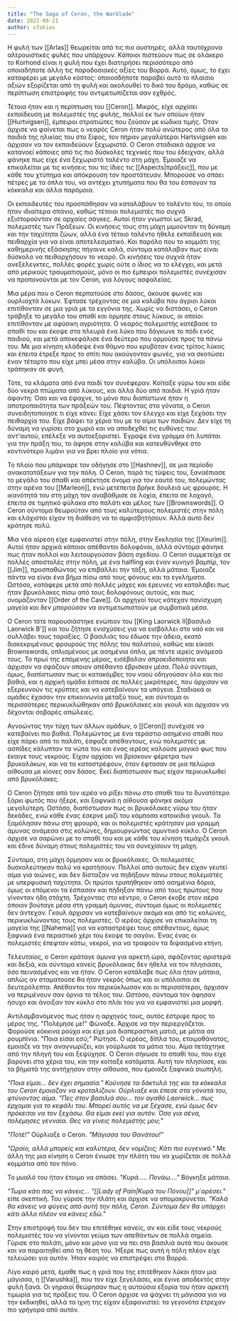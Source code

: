 ```yaml
---
title: "The Saga of Ceron, the Warblade"
date: 2022-08-21
author: sfakias
---
```


Η φυλή των [[Arlas]] θεωρείται από τις πιο αυστηρές, αλλά ταυτόχρονα αλτρουιστικές φυλές που υπάρχουν. Κάποιοι πιστεύουν πως σε ολάκερο το Korhond είναι η φυλή που έχει διατηρήσει περισσότερο από οποιαδήποτε άλλη τις παραδοσιακές αξίες του Βορρά. Αυτό, όμως, το έχει καταφέρει με μεγάλο κόστος: οποιοσδήποτε παραβεί αυτό το πλαίσιο αξιών εξορίζεται από τη φυλή και ακολουθεί το δικό του δρόμο, καθώς σε περίπτωση επιστροφής του αντιμετωπίζεται σαν εχθρός.

Τέτοια ήταν και η περίπτωση του [[Ceron]]. Μικρός, είχε αρχίσει εκπαίδευση με πολεμιστές της φυλής, πολλοί εκ των οποίων ήταν [[Hurtvigsen]], έμπειροι στρατιώτες που ζούσαν με κώδικα τιμής. Όταν άρχισε να φαίνεται πως ο νεαρός Ceron ήταν πολύ ανώτερος από όλα τα παιδιά της ηλικίας του στο ξίφος, τον πήραν μεγαλύτεροι Hartsvigsen και άρχισαν να τον εκπαιδεύουν ξεχωριστά. Ο Ceron σταδιακά άρχισε να κατανοεί κάποιες από τις πιο δύσκολες τεχνικές που του έδειχναν, αλλά φάνηκε πως είχε ένα ξεχωριστό ταλέντο στη μάχη. Έμοιαζε να επικαλείται με τις κινήσεις του τις ίδιες τις [[Aspects|πράξεις]], που με κάθε του χτύπημα και απόκρουση τον προστάτευαν. Μπορούσε να σπάει πέτρες με τα όπλα του, να αντέχει χτυπήματα που θα του έσπαγαν τα κόκκαλα και άλλα παρόμοια.

Οι εκπαιδευτές του προσπάθησαν να καταλάβουν το ταλέντο του, το οποίο ήταν ιδιαίτερα σπάνιο, καθώς τέτοιοι πολεμιστές πιο συχνά εξιστορούνταν σε αρχαίες σάγκες. Αυτοί ήταν γνωστοί ως Skrad, πολεμιστές των Πράξεων. Οι κινήσεις τους στη μάχη μιμούνταν τη δύναμη και την ταχύτητα ζώων, αλλά ένα τέτοιο ταλέντο ήθελε εκπαίδευση και πειθαρχία για να είναι αποτελεσματικό. Και παρόλο που το κομμάτι της καθημερινής εξάσκησης πήγαινε καλά, σύντομα κατάλαβαν πως είναι δύσκολο να πειθαρχήσουν το νεαρό. Οι κινήσεις του συχνά ήταν ανεξέλεγκτες, πολλές φορές χωρίς ούτε ο ίδιος να το ελέγχει, και μετά από μερικούς τραυματισμούς, μόνο οι πιο έμπειροι πολεμιστές συνέχισαν να προπονούνται με τον Ceron, για λόγους ασφαλείας.

Μια μέρα που ο Ceron περπατούσε στο δάσος, άκουσε φωνές και ουρλιαχτά λύκων. Έφτασε τρέχοντας σε μια καλύβα που άγριοι λύκοι επιτίθονταν σε μια γριά με τα εγγόνια της. Χωρίς να διστάσει, ο Ceron τράβηξε το μεγάλο του σπαθί και όρμησε στους λύκους, οι οποίοι επιτίθονταν με αφύσικη αγριότητα. Ο νεαρός πολεμιστής κατέβασε το σπαθί του και έκοψε στα πλευρά ένα λύκο που δάγκωνε το πόδι ενός παιδιού, και μετά αποκεφάλισε ένα δεύτερο που ορμούσε προς τα πάνω του. Με μια κίνηση κλάδεψε ένα θάμνο που κρυβόταν ένας τρίτος λύκος και έπειτα έτρεξε προς το σπίτι που ακούγονταν φωνές, για να σκοτώσει έναν τέταρτο που είχε μπει μέσα στην καλύβα. Οι υπόλοιποι λύκοι τράπηκαν σε φυγή.  

Τότε, τα κλάματα από ένα παιδί τον συνέφεραν. Κοίταξε γύρω του και είδε δύο νεκρά πτώματα από λύκους, και άλλα δύο από παιδιά. Η γριά ήταν άφαντη: Όσο και να έψαχνε, το μόνο που διαπίστωνε ήταν η αποτροπαιότητα των πράξεών του. Πέφτοντας στα γόνατα, ο Ceron συνειδητοποίησε τι είχε κάνει: Είχε χάσει τον έλεγχο και είχε ξεχάσει την πειθαρχία του. Είχε βάψει τα χέρια του με το αίμα των παιδιών. Δεν είχε τη δύναμη να γυρίσει στο χωριό και να αποδεχθεί τις ευθύνες του: αντ'αυτού, επέλεξε να αυτοεξοριστεί. Έγραψε ένα γράμμα ότι λυπάται για την πράξη του, το άφησε στην καλύβα και κατευθύνθηκε στο κοντινότερο λιμάνι για να βρει πλοίο για νότια.

To πλοίο που μπάρκαρε τον οδήγησε στο [[Hashnev]], σε μια περίοδο ανακατατάξεων για την πόλη. Ο Ceron, παρά τις τύψεις του, ξαναέπιασε το μεγάλο του σπαθί και απέκτησε όνομα για τον εαυτό του, πολεμώντας στην αρένα του [[Marleon]], ενώ μετέπειτα βρήκε δουλειά ως φρουρός. Η ικανότητά του στη μάχη τον αναβάθμισε σε λοχία, έπειτα σε λοχαγό, έπειτα σε τιμητικό φύλακα στο παλάτι και μέλος των [[Brownswords]]. Ο Ceron σύντομα θεωρούταν από τους καλύτερους πολεμιστές στην πόλη και ελάχιστοι είχαν τη διάθεση να το αμφισβητήσουν. Αλλά αυτό δεν κράτησε πολύ.  

Μια νέα αίρεση είχε εμφανιστεί στην πόλη, στην Εκκλησία της [[Xeurim]]. Αυτοί ήταν αρχικά κάποιοι απέθαντοι δολοφόνοι, αλλά σύντομα φάνηκε πως ήταν πολλοί και λειτουργούσαν βάση σχεδίου. Ο Ceron συμμετείχε σε πολλές αποστολές στην πόλη, με ένα halfling και έναν κυνηγό βαμπίρ, τον [[Jim]], προσπαθώντας να επιβάλλει την τάξη, αλλά μάταια. Έμοιαζε πάντα να είναι ένα βήμα πίσω από τους φόνους και τα εγκλήματα. Ωστόσο, κατάφερε μετά από πολλές μάχες και έρευνες να καταλάβει πως ήταν βρυκόλακες πίσω από τους δολοφόνους αυτούς, και πως ονομάζονταν [[Order of the Cave]]. Οι αρχηγοί τους κάτεχαν πανίσχυρη μαγεία και δεν μπορούσαν να αντιμετωπιστούν με συμβατικά μέσα.

Ο Ceron τότε παρουσιάστηκε ενώπιον του [[King Laorwick II|βασιλιά Laorwick B']] και του ζήτησε ενισχύσεις για να εισβάλλει στο ναό και να συλλάβει τους ταραξίες. Ο βασιλιάς του έδωσε την άδεια, εκατό διακεκριμένους φρουρούς της πόλης του παλατιού, καθώς και είκοσι Brownswords, οπλισμένους με ασημένια όπλα, με πέντε ιερείς ανάμεσά τους. Το πρωί της επόμενης μέρας, εισέβαλαν απροειδοποίητα και άρχισαν να σφάζουν οποιον απέθαντο έβρισκαν μέσα. Πολύ σύντομα, όμως, διαπίστωσαν πως οι κατακόμβες του ναού οδηγούσαν όλο και πιο βαθιά, και η αρχική ομάδα έσπασε σε πολλές μικρότερες, που άρχισαν να εξερευνούν τις κρύπτες και να κατεβαίνουν τα υπόγεια. Σταδιακά οι ομάδες έχασαν την επικοινωνία μεταξύ τους, και σύντομα οι περισσότερες περικυκλώθηκαν από βρυκόλακες και γκουλ και άρχισαν να δέχονται σοβαρές απώλειες.  

Αγνοώντας την τύχη των άλλων ομάδων, ο [[Ceron]] συνέχισε να κατεβαίνει πιο βαθιά. Πολεμώντας με ένα τεράστιο ασημένιο σπαθί που είχε πάρει από το παλάτι, έσφαζε απέθαντους, ενώ πολεμιστές με ασπίδες κάλυπταν τα νώτα του και ένας ιερέας καλούσε μαγικό φως που έκαιγε τους νεκρούς. Είχαν αρχίσει να βρίσκουν φέρετρα των βρυκολάκων, και να τα καταστρέφουν, όταν έφτασαν σε μια πελώρια αίθουσα με κίονες σαν δάσος. Εκεί διαπίστωσαν πως είχαν περικυκλωθεί από βρυκόλακες.  

Ο Ceron ζήτησε από τον ιερέα να ρίξει πάνω στο σπαθί του το δυνατότερο ξόρκι φωτός που ήξερε, και ξαφνικά η αίθουσα φάνηκε ακόμα μεγαλύτερη. Ωστόσο, διαπίστωσαν πως οι βρυκόλακες γύρω του ήταν δεκάδες, ενώ κάθε ένας έσερνε μαζί του κάμποσα κατοικίδια γκουλ. Τα ξαμόλησαν πάνω στη φρουρά, και οι πολεμιστές κράτησαν μια γραμμή άμυνας ανάμεσα στις κολώνες, δημιουργώντας αμυντικό κύκλο. Ο Ceron άρχισε να σαρώνει με το σπαθί του και με κάθε του κίνηση τεμάχιζε γκουλ και έδινε δύναμη στους πολεμιστές του να συνεχίσουν τη μάχη.  

Σύντομα, στη μάχη όρμησαν και οι βρυκόλακες. Οι πολεμιστές δυσκολεύτηκαν πολύ να κρατήσουν. Πολλοί από αυτούς δεν είχαν γευτεί αίμα για αιώνες, και δεν δίσταζαν να πηδήξουν πάνω στους πολεμιστές με υπερφυσική ταχύτητα. Οι πρώτοι τρυπήθηκαν από ασημένια δόρια, όμως οι επόμενοι τα έσπασαν και πήδηξαν πάνω από τους πρώτους που γίνονταν ήδη στάχτη. Τρέχοντας στο κέντρο, ο Ceron έκοβε στον αέρα όποιον βούταγε μέσα στη γραμμή άμυνας, σύντομα όμως οι πολεμιστές δεν άντεχαν. Γκουλ άρχισαν να κατεβαίνουν ακόμα και από τις κολώνες, περικυκλώνοντας τους πολεμιστές. Ο ιερέας άρχισε να επικαλείται τη μαγεία της [[Nahema]] για να καταστρέψει τους απέθαντους, όμως ξαφνικά ένα περαστικό χέρι του έκοψε το σαγόνι. Ένας ένας οι πολεμιστές έπεφταν κάτω, νεκροί, για να τραφούν τα διψασμένα κτήνη.  

Τελευταίος, ο Ceron κράταγε άμυνα για αρκετή ώρα, σφάζοντας αριστερά και δεξιά, και σύντομα κανείς βρυκόλακας δεν ήθελε να τον πλησιάσει, όσο πεινασμένος και να ήταν. Ο Ceron κατάλαβε πως όλα ήταν μάταια, απλώς αν σταματούσε θα ήταν νεκρός όπως και οι υπόλοιποι σε δευτερόλεπτα. Απέθαντοι τον περικύκλωσαν και οι περισσότεροι, άρχισαν να περιμένουν σαν όρνια το τέλος του. Ωστόσο, σύντομα τον άφησαν ήσυχο και άνοιξαν τον κύκλο στο πλάι του για να εμφανιστεί μια μορφή.  

Αντιλαμβανόμενος πως ήταν η αρχηγός τους, αυτός έστριψε προς το μέρος της. "Πολέμησε με!" Φώναξε. Άρχισε να την περιεργάζεται. Φορούσε κόκκινα ρούχα και είχε μια διαπεραστική ματιά, με μάτια σα ρουμπίνια. "Ποια είσαι εσύ;" Ρώτησε. O ιερέας, δίπλα του, ετοιμοθάνατος, έμοιαζε να την αναγνωρίζει, και γούρλωσε τα μάτια του. Αίμα πετάχτηκε από την πληγή του και ξεψύχησε. O Ceron σήκωσε το σπαθί του, που είχε βαρύνει στα χέρια του, και την κοίταξε κατάματα. Αυτή τον πλησίασε, και τα βήματά της αντήχησαν στην αίθουσα, που έμοιαζε ξαφνικά σιωπηλή.

_"Ποια είμαι... δεν έχει σημασία." Κούνησε τα δάκτυλά της και τα κόκκαλα του Ceron έμοιαζαν να κροταλίζουν. Ούρλιαξε και έπεσε στα γόνατά του, φτύνοντας αίμα. "Πες στον βασιλιά σου... τον αγαθό Laorwick... πως έρχομαι για το κεφάλι του. Μπορεί αυτός να με ξέχασε, εγώ όμως δεν πρόκειται να τον ξεχάσω. Θα είμαι εκεί για αυτόν. Όσο για σένα, πολέμησες γενναία. Θες να γίνεις πολεμιστής μου;"_

_"Ποτέ!"_ Ούρλιαξε ο Ceron. _"Μάγισσα του Θανάτου!"_

_"Ωραίο, αλλά μπορείς και καλύτερα, δεν νομίζεις; Κάτι πιο ευγενικό."_ Με άλλη της μια κίνηση ο Ceron ένιωσε την πλάτη του να χωρίζεται σε πολλά κομμάτια από τον πόνο.

Το μυαλό του ήταν έτοιμο να σπάσει. _"Κυρά..... Πονάω...."_ Βόγκηξε μάταια.

_"Τωρα κάτι πας να κάνεις... "[[Lady of Pain|Κυρά του Πόνου]]" μ΄αρέσει."_ είπε σκεπτική. Του γύρισε την πλάτη και άρχισε να απομακρύνεται. _"Καλά θα κάνεις να φύγεις από αυτή την πόλη, Ceron. Σύντομα δεν θα υπάρχει κάτι άλλο πλέον να κάνεις εδώ."_

Στην επιστροφή του δεν του επιτέθηκε κανείς, αν και είδε τους νεκρούς πολεμιστές του να γίνονται γεύμα των απεθάντων σε πολλά σημεία. Γύρισε στο παλάτι, μόνο και μόνο για να πει στο βασιλιά αυτά που άκουσε και να παραιτηθεί από τη θέση του. Ήξερε πως αυτή η πόλη πλέον είχε τελειώσει για αυτόν. Ήταν καιρός να επιστρέψει στο Βορρά.  

Λίγο καιρό μετά, έμαθε πως η γριά που της επιτέθηκαν λύκοι ήταν μια μάγισσα, η [[Varushka]], που τον είχε ξεγελάσει, και έγινε αποδεκτός στην φυλή ξανά. Οι γηραιοί θεώρησαν πως η αυτούσια εξορία του ήταν αρκετή τιμωρία για τις πράξεις του. Ο Ceron άρχισε να ψάχνει τη μάγισσα για να την εκδικηθεί, αλλά τα ίχνη της είχαν εξαφανιστεί: τα γεγονότα έτρεχαν πιο γρήγορα από αυτόν.
